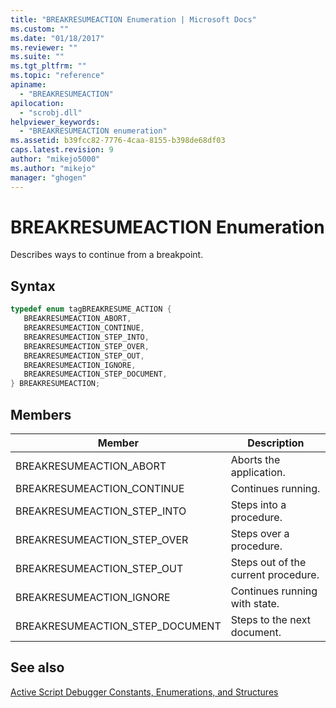 ```yaml
---
title: "BREAKRESUMEACTION Enumeration | Microsoft Docs"
ms.custom: ""
ms.date: "01/18/2017"
ms.reviewer: ""
ms.suite: ""
ms.tgt_pltfrm: ""
ms.topic: "reference"
apiname: 
  - "BREAKRESUMEACTION"
apilocation: 
  - "scrobj.dll"
helpviewer_keywords: 
  - "BREAKRESUMEACTION enumeration"
ms.assetid: b39fcc82-7776-4caa-8155-b398de68df03
caps.latest.revision: 9
author: "mikejo5000"
ms.author: "mikejo"
manager: "ghogen"
---
```

# BREAKRESUMEACTION Enumeration
Describes ways to continue from a breakpoint.  
  
## Syntax  
  
```cpp
typedef enum tagBREAKRESUME_ACTION {  
   BREAKRESUMEACTION_ABORT,  
   BREAKRESUMEACTION_CONTINUE,  
   BREAKRESUMEACTION_STEP_INTO,  
   BREAKRESUMEACTION_STEP_OVER,  
   BREAKRESUMEACTION_STEP_OUT,  
   BREAKRESUMEACTION_IGNORE,  
   BREAKRESUMEACTION_STEP_DOCUMENT,  
} BREAKRESUMEACTION;  
```  
  
## Members  
  
|Member|Description|  
|------------|-----------------|  
|BREAKRESUMEACTION_ABORT|Aborts the application.|  
|BREAKRESUMEACTION_CONTINUE|Continues running.|  
|BREAKRESUMEACTION_STEP_INTO|Steps into a procedure.|  
|BREAKRESUMEACTION_STEP_OVER|Steps over a procedure.|  
|BREAKRESUMEACTION_STEP_OUT|Steps out of the current procedure.|  
|BREAKRESUMEACTION_IGNORE|Continues running with state.|  
|BREAKRESUMEACTION_STEP_DOCUMENT|Steps to the next document.|  
  
## See also  
 [Active Script Debugger Constants, Enumerations, and Structures](../../winscript/reference/active-script-debugger-constants-enumerations-and-structures.md)